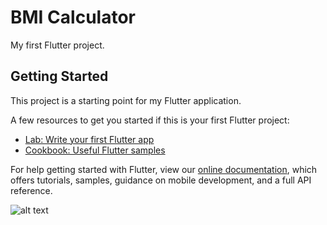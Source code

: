 # BMI Calculator

My first Flutter project.

## Getting Started

This project is a starting point for my Flutter application.

A few resources to get you started if this is your first Flutter project:

- [Lab: Write your first Flutter app](https://flutter.dev/docs/get-started/codelab)
- [Cookbook: Useful Flutter samples](https://flutter.dev/docs/cookbook)

For help getting started with Flutter, view our
[online documentation](https://flutter.dev/docs), which offers tutorials,
samples, guidance on mobile development, and a full API reference.

![alt text](https://github.com/sudathmurari/BMI-Calculatore-using-Flutter/blob/master/BMI%20Calculator.gif?s=200)
